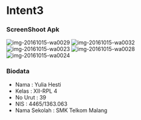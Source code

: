 # Intent3
### ScreenShoot Apk
![img-20161015-wa0029](https://cloud.githubusercontent.com/assets/22391791/19411239/095ff922-9328-11e6-9eea-3fc35d8e6cf8.jpg)
![img-20161015-wa0032](https://cloud.githubusercontent.com/assets/22391791/19411238/095c7e96-9328-11e6-8c10-3f8d704d3c5b.jpg)
![img-20161015-wa0023](https://cloud.githubusercontent.com/assets/22391791/19411237/095c28c4-9328-11e6-8659-e0085e3d656e.jpg)
![img-20161015-wa0028](https://cloud.githubusercontent.com/assets/22391791/19411240/09689a50-9328-11e6-93c3-66553d715e0d.jpg)
![img-20161015-wa0024](https://cloud.githubusercontent.com/assets/22391791/19954217/faec44e2-a1a8-11e6-80fc-9a79cc81e0b1.jpg)

### Biodata
* Nama : Yulia Hesti
* Kelas : XII-RPL 4
* No Urut : 39
* NIS : 4465/1363.063
* Nama Sekolah : SMK Telkom Malang
